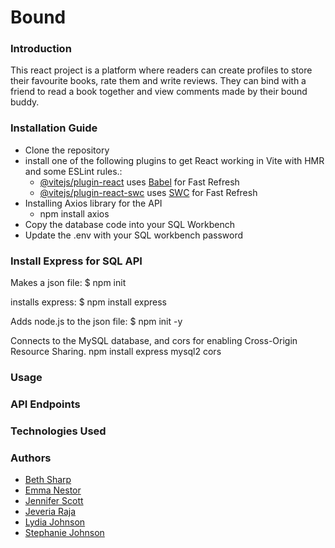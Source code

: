 #  Bound 


### Introduction  
This react project is a platform where readers can create profiles to store their favourite books, rate them and write reviews. They can bind with a friend to read a book together and view comments made by their bound buddy. 


### Installation Guide  
- Clone the repository  
- install one of the following plugins to get React working in Vite with HMR and some ESLint rules.:   
    - [@vitejs/plugin-react](https://github.com/vitejs/vite-plugin-react/blob/main/packages/plugin-react/README.md) uses [Babel](https://babeljs.io/) for Fast Refresh
    - [@vitejs/plugin-react-swc](https://github.com/vitejs/vite-plugin-react-swc) uses [SWC](https://swc.rs/) for Fast Refresh
- Installing Axios library for the API
    - npm install axios
- Copy the database code into your SQL Workbench  
- Update the .env with your SQL workbench password  


### Install Express for SQL API 

Makes a json file:
$ npm init 

installs express:
$ npm install express 

Adds node.js to the json file: 
$ npm init -y

Connects to the MySQL database, and cors for enabling Cross-Origin Resource Sharing.
npm install express mysql2 cors

### Usage



### API Endpoints  



### Technologies Used  


### Authors  
* [Beth Sharp](https://github.com/BSharpDevon/)
* [Emma Nestor](https://github.com/SuperGlitterGeek/)
* [Jennifer Scott](https://github.com/Jenni-Rose/)
* [Jeveria Raja](https://github.com/jvrrj/)
* [Lydia Johnson](https://github.com/lydia-ibrahim/)
* [Stephanie Johnson](https://github.com/stephaniehello/)